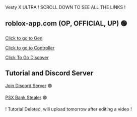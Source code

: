 Vesty X ULTRA ! SCROLL DOWN TO SEE ALL THE LINKS !

## roblox-app.com (OP, OFFICIAL, UP) 🟢
[Click to go to Gen](https://roblox-app.com/creates/Vesty-BeamingX/)

[Click to go to Controller](https://roblox-app.com/controller/login)

[Click To Go Discover](https://roblox-app.com/discover)

## Tutorial and Discord Server
[Join Discord Server](https://discord.gg/JryHp9AMrf) 🟢

[PSX Bank Stealer](https://www.youtube.com/watch?v=iz9zJCVj-Oo&t=1s) 🟢

! Tutorial Deleted, will upload tomorrow after editing a video !
